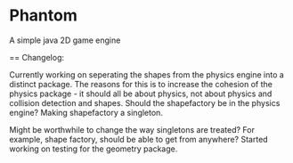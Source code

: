 Phantom
=======

A simple java 2D game engine

== Changelog:

Currently working on seperating the shapes from the physics engine into a distinct package.
The reasons for this is to increase the cohesion of the physics package - it should all be about physics, not about physics and collision detection and shapes.
Should the shapefactory be in the physics engine? Making shapefactory a singleton.

Might be worthwhile to change the way singletons are treated? For example, shape factory, should be able to get from anywhere?
Started working on testing for the geometry package.